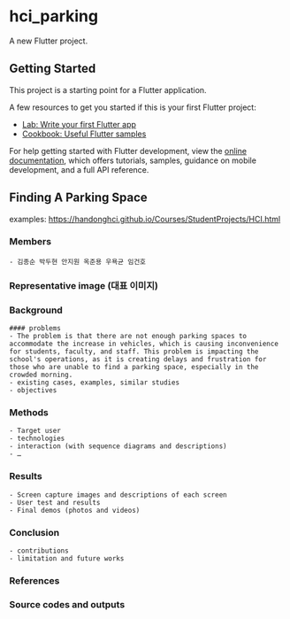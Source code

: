 # hci_parking

A new Flutter project.

## Getting Started

This project is a starting point for a Flutter application.

A few resources to get you started if this is your first Flutter project:

- [Lab: Write your first Flutter app](https://docs.flutter.dev/get-started/codelab)
- [Cookbook: Useful Flutter samples](https://docs.flutter.dev/cookbook)

For help getting started with Flutter development, view the
[online documentation](https://docs.flutter.dev/), which offers tutorials,
samples, guidance on mobile development, and a full API reference.

## Finding A Parking Space
examples: https://handonghci.github.io/Courses/StudentProjects/HCI.html
### Members
    - 김종순 박두현 안지원 옥준용 우욕균 임건호
### Representative image (대표 이미지)
### Background
    #### problems
    - The problem is that there are not enough parking spaces to accommodate the increase in vehicles, which is causing inconvenience for students, faculty, and staff. This problem is impacting the school's operations, as it is creating delays and frustration for those who are unable to find a parking space, especially in the crowded morning.
    - existing cases, examples, similar studies
    - objectives
### Methods
    - Target user
    - technologies
    - interaction (with sequence diagrams and descriptions)
    - …
### Results
    - Screen capture images and descriptions of each screen
    - User test and results
    - Final demos (photos and videos)
### Conclusion
    - contributions
    - limitation and future works
### References
### Source codes and outputs
